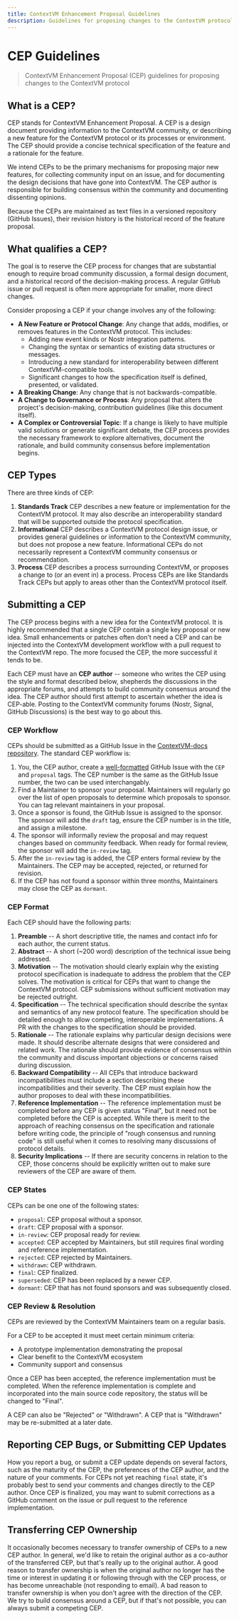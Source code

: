 ```yaml
---
title: ContextVM Enhancement Proposal Guidelines
description: Guidelines for proposing changes to the ContextVM protocol
---
```


# CEP Guidelines

> ContextVM Enhancement Proposal (CEP) guidelines for proposing changes to the ContextVM protocol

## What is a CEP?

CEP stands for ContextVM Enhancement Proposal. A CEP is a design document providing information to the ContextVM community, or describing a new feature for the ContextVM protocol or its processes or environment. The CEP should provide a concise technical specification of the feature and a rationale for the feature.

We intend CEPs to be the primary mechanisms for proposing major new features, for collecting community input on an issue, and for documenting the design decisions that have gone into ContextVM. The CEP author is responsible for building consensus within the community and documenting dissenting opinions.

Because the CEPs are maintained as text files in a versioned repository (GitHub Issues), their revision history is the historical record of the feature proposal.

## What qualifies a CEP?

The goal is to reserve the CEP process for changes that are substantial enough to require broad community discussion, a formal design document, and a historical record of the decision-making process. A regular GitHub issue or pull request is often more appropriate for smaller, more direct changes.

Consider proposing a CEP if your change involves any of the following:

- **A New Feature or Protocol Change**: Any change that adds, modifies, or removes features in the ContextVM protocol. This includes:
  - Adding new event kinds or Nostr integration patterns.
  - Changing the syntax or semantics of existing data structures or messages.
  - Introducing a new standard for interoperability between different ContextVM-compatible tools.
  - Significant changes to how the specification itself is defined, presented, or validated.
- **A Breaking Change**: Any change that is not backwards-compatible.
- **A Change to Governance or Process**: Any proposal that alters the project's decision-making, contribution guidelines (like this document itself).
- **A Complex or Controversial Topic**: If a change is likely to have multiple valid solutions or generate significant debate, the CEP process provides the necessary framework to explore alternatives, document the rationale, and build community consensus before implementation begins.

## CEP Types

There are three kinds of CEP:

1. **Standards Track** CEP describes a new feature or implementation for the ContextVM protocol. It may also describe an interoperability standard that will be supported outside the protocol specification.
2. **Informational** CEP describes a ContextVM protocol design issue, or provides general guidelines or information to the ContextVM community, but does not propose a new feature. Informational CEPs do not necessarily represent a ContextVM community consensus or recommendation.
3. **Process** CEP describes a process surrounding ContextVM, or proposes a change to (or an event in) a process. Process CEPs are like Standards Track CEPs but apply to areas other than the ContextVM protocol itself.

## Submitting a CEP

The CEP process begins with a new idea for the ContextVM protocol. It is highly recommended that a single CEP contain a single key proposal or new idea. Small enhancements or patches often don't need a CEP and can be injected into the ContextVM development workflow with a pull request to the ContextVM repo. The more focused the CEP, the more successful it tends to be.

Each CEP must have an **CEP author** -- someone who writes the CEP using the style and format described below, shepherds the discussions in the appropriate forums, and attempts to build community consensus around the idea. The CEP author should first attempt to ascertain whether the idea is CEP-able. Posting to the ContextVM community forums (Nostr, Signal, GitHub Discussions) is the best way to go about this.

### CEP Workflow

CEPs should be submitted as a GitHub Issue in the [ContextVM-docs repository](https://github.com/ContextVM/contextvm-docs). The standard CEP workflow is:

1. You, the CEP author, create a [well-formatted](#cep-format) GitHub Issue with the `CEP` and `proposal` tags. The CEP number is the same as the GitHub Issue number, the two can be used interchangably.
2. Find a Maintainer to sponsor your proposal. Maintainers will regularly go over the list of open proposals to determine which proposals to sponsor. You can tag relevant maintainers in your proposal.
3. Once a sponsor is found, the GitHub Issue is assigned to the sponsor. The sponsor will add the `draft` tag, ensure the CEP number is in the title, and assign a milestone.
4. The sponsor will informally review the proposal and may request changes based on community feedback. When ready for formal review, the sponsor will add the `in-review` tag.
5. After the `in-review` tag is added, the CEP enters formal review by the Maintainers. The CEP may be accepted, rejected, or returned for revision.
6. If the CEP has not found a sponsor within three months, Maintainers may close the CEP as `dormant`.

### CEP Format

Each CEP should have the following parts:

1. **Preamble** -- A short descriptive title, the names and contact info for each author, the current status.
2. **Abstract** -- A short (~200 word) description of the technical issue being addressed.
3. **Motivation** -- The motivation should clearly explain why the existing protocol specification is inadequate to address the problem that the CEP solves. The motivation is critical for CEPs that want to change the ContextVM protocol. CEP submissions without sufficient motivation may be rejected outright.
4. **Specification** -- The technical specification should describe the syntax and semantics of any new protocol feature. The specification should be detailed enough to allow competing, interoperable implementations. A PR with the changes to the specification should be provided.
5. **Rationale** -- The rationale explains why particular design decisions were made. It should describe alternate designs that were considered and related work. The rationale should provide evidence of consensus within the community and discuss important objections or concerns raised during discussion.
6. **Backward Compatibility** -- All CEPs that introduce backward incompatibilities must include a section describing these incompatibilities and their severity. The CEP must explain how the author proposes to deal with these incompatibilities.
7. **Reference Implementation** -- The reference implementation must be completed before any CEP is given status "Final", but it need not be completed before the CEP is accepted. While there is merit to the approach of reaching consensus on the specification and rationale before writing code, the principle of "rough consensus and running code" is still useful when it comes to resolving many discussions of protocol details.
8. **Security Implications** -- If there are security concerns in relation to the CEP, those concerns should be explicitly written out to make sure reviewers of the CEP are aware of them.

### CEP States

CEPs can be one one of the following states:

- `proposal`: CEP proposal without a sponsor.
- `draft`: CEP proposal with a sponsor.
- `in-review`: CEP proposal ready for review.
- `accepted`: CEP accepted by Maintainers, but still requires final wording and reference implementation.
- `rejected`: CEP rejected by Maintainers.
- `withdrawn`: CEP withdrawn.
- `final`: CEP finalized.
- `superseded`: CEP has been replaced by a newer CEP.
- `dormant`: CEP that has not found sponsors and was subsequently closed.

### CEP Review & Resolution

CEPs are reviewed by the ContextVM Maintainers team on a regular basis.

For a CEP to be accepted it must meet certain minimum criteria:

- A prototype implementation demonstrating the proposal
- Clear benefit to the ContextVM ecosystem
- Community support and consensus

Once a CEP has been accepted, the reference implementation must be completed. When the reference implementation is complete and incorporated into the main source code repository, the status will be changed to "Final".

A CEP can also be "Rejected" or "Withdrawn". A CEP that is "Withdrawn" may be re-submitted at a later date.

## Reporting CEP Bugs, or Submitting CEP Updates

How you report a bug, or submit a CEP update depends on several factors, such as the maturity of the CEP, the preferences of the CEP author, and the nature of your comments. For CEPs not yet reaching `final` state, it's probably best to send your comments and changes directly to the CEP author. Once CEP is finalized, you may want to submit corrections as a GitHub comment on the issue or pull request to the reference implementation.

## Transferring CEP Ownership

It occasionally becomes necessary to transfer ownership of CEPs to a new CEP author. In general, we'd like to retain the original author as a co-author of the transferred CEP, but that's really up to the original author. A good reason to transfer ownership is when the original author no longer has the time or interest in updating it or following through with the CEP process, or has become unreachable (not responding to email). A bad reason to transfer ownership is when you don't agree with the direction of the CEP. We try to build consensus around a CEP, but if that's not possible, you can always submit a competing CEP.
